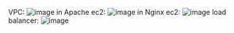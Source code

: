 VPC:
![image](https://github.com/mohamedelhawary7422/iVolve_OJT/assets/167206716/68b28ced-aa2e-4f87-a08d-6c2df3615625)
in Apache ec2:
![image](https://github.com/mohamedelhawary7422/iVolve_OJT/assets/167206716/999c3852-1d92-4b7f-b6b4-0d2268c188b2)
in Nginx ec2:
![image](https://github.com/mohamedelhawary7422/iVolve_OJT/assets/167206716/10a42013-22f3-475a-a375-484f8122ddcd)
load balancer:
![image](https://github.com/mohamedelhawary7422/iVolve_OJT/assets/167206716/c523ef5b-4318-499d-978e-0e77ccfd35fb)
